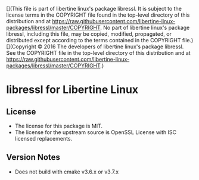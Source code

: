 [](This file is part of libertine linux's package libressl. It is subject to the license terms in the COPYRIGHT file found in the top-level directory of this distribution and at https://raw.githubusercontent.com/libertine-linux-packages/libressl/master/COPYRIGHT. No part of libertine linux's package libressl, including this file, may be copied, modified, propagated, or distributed except according to the terms contained in the COPYRIGHT file.)
[](Copyright © 2016 The developers of libertine linux's package libressl. See the COPYRIGHT file in the top-level directory of this distribution and at https://raw.githubusercontent.com/libertine-linux-packages/libressl/master/COPYRIGHT.)

# libressl for Libertine Linux

## License

* The license for this package is MIT.
* The license for the upstream source is OpenSSL License with ISC licensed replacements.

## Version Notes

* Does not build with cmake v3.6.x or v3.7.x

